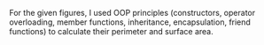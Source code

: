 For the given figures, I used OOP principles (constructors, operator overloading, member functions, inheritance, encapsulation, friend functions) to calculate their perimeter and surface area.
